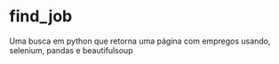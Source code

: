 # find_job

Uma busca em python que retorna uma página com empregos usando, selenium, pandas e beautifulsoup
